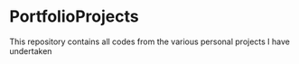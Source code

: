 # PortfolioProjects
This repository contains all codes from the various personal projects I have undertaken
